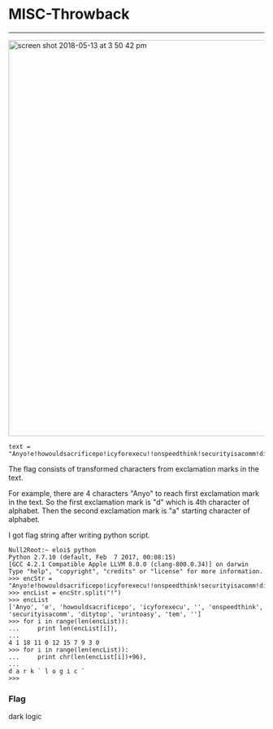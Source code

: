 # MISC-Throwback
---
<img width="778" alt="screen shot 2018-05-13 at 3 50 42 pm" src="https://user-images.githubusercontent.com/14992494/39997216-bb0dd9d0-57b4-11e8-831c-905c48540b1c.png">

```
text = "Anyo!e!howouldsacrificepo!icyforexecu!!onspeedthink!securityisacomm!ditytop!urintoasy!tem!"
```

The flag consists of transformed characters from exclamation marks in the text.

For example, there are 4 characters "Anyo" to reach first exclamation mark in the text. So the first exclamation mark is "d" which is 4th character of alphabet. Then the second exclamation mark is "a" starting character of alphabet.

I got flag string after writing python script.

```
Null2Root:~ eloi$ python
Python 2.7.10 (default, Feb  7 2017, 00:08:15) 
[GCC 4.2.1 Compatible Apple LLVM 8.0.0 (clang-800.0.34)] on darwin
Type "help", "copyright", "credits" or "license" for more information.
>>> encStr = "Anyo!e!howouldsacrificepo!icyforexecu!!onspeedthink!securityisacomm!ditytop!urintoasy!tem!"
>>> encList = encStr.split("!")
>>> encList
['Anyo', 'e', 'howouldsacrificepo', 'icyforexecu', '', 'onspeedthink', 'securityisacomm', 'ditytop', 'urintoasy', 'tem', '']
>>> for i in range(len(encList)):
...     print len(encList[i]),
... 
4 1 18 11 0 12 15 7 9 3 0
>>> for i in range(len(encList)):
...     print chr(len(encList[i])+96),
... 
d a r k ` l o g i c `
>>> 

```

### Flag

dark logic
